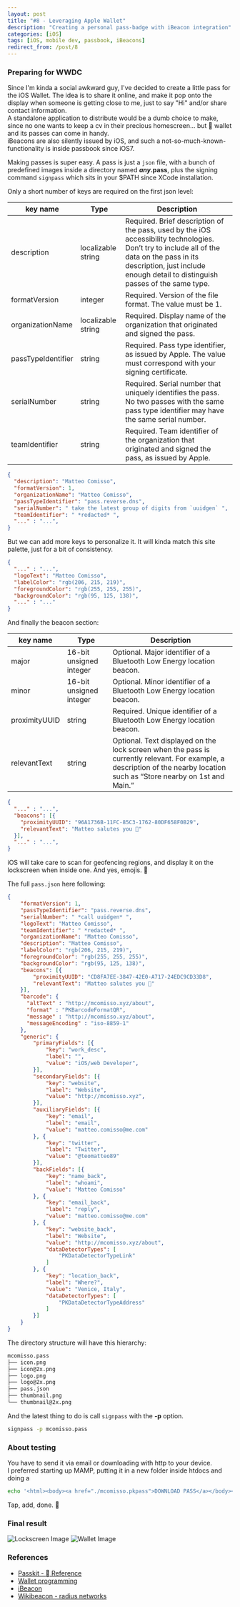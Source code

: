 ```yaml
---
layout: post
title: "#8 - Leveraging Apple Wallet"
description: "Creating a personal pass-badge with iBeacon integration"
categories: [iOS]
tags: [iOS, mobile dev, passbook, iBeacons]
redirect_from: /post/8
---
```


### Preparing for WWDC

Since I'm kinda a social awkward guy, I've decided to create a little pass for the iOS Wallet. The idea is to share it online, and make it pop onto the display when someone is getting close to me, just to say "Hi" and/or share contact information.  
A standalone application to distribute would be a dumb choice to make, since no one wants to keep a cv in their precious homescreen... but  wallet and its passes can come in handy.  
iBeacons are also silently issued by iOS, and such a not-so-much-known-functionality is inside passbook since iOS7.


Making passes is super easy. A pass is just a `json` file, with a bunch of predefined images inside a directory named **_any_.pass**, plus the signing command `signpass` which sits in your $PATH since XCode installation.

Only a short number of keys are required on the first json level:

| key name | Type | Description |
|----------|------|-------------|
| description | localizable string | Required. Brief description of the pass, used by the iOS accessibility technologies. Don’t try to include all of the data on the pass in its description, just include enough detail to distinguish passes of the same type.
| formatVersion | integer | Required. Version of the file format. The value must be 1.
| organizationName | localizable string | Required. Display name of the organization that originated and signed the pass.
| passTypeIdentifier | string |  Required. Pass type identifier, as issued by Apple. The value must correspond with your signing certificate.
| serialNumber |string |  Required. Serial number that uniquely identifies the pass. No two passes with the same pass type identifier may have the same serial number.
| teamIdentifier | string | Required. Team identifier of the organization that originated and signed the pass, as issued by Apple.

```json
{
  "description": "Matteo Comisso",
  "formatVersion": 1,
  "organizationName": "Matteo Comisso",
  "passTypeIdentifier": "pass.reverse.dns",
  "serialNumber": " take the latest group of digits from `uuidgen` ",
  "teamIdentifier": " *redacted* ",
  "..." : "...",
}
```

But we can add more keys to personalize it. It will kinda match this site palette, just for a bit of consistency.

```json
{
  "..." : "...",
  "logoText": "Matteo Comisso",
  "labelColor": "rgb(206, 215, 219)",
  "foregroundColor": "rgb(255, 255, 255)",
  "backgroundColor": "rgb(95, 125, 138)",
  "..." : "..."
}
```

And finally the beacon section:

| key name | Type | Description |
|----------|------|-------------|
| major | 16-bit unsigned integer | Optional. Major identifier of a Bluetooth Low Energy location beacon.
| minor | 16-bit unsigned integer | Optional. Minor identifier of a Bluetooth Low Energy location beacon.
| proximityUUID | string | Required. Unique identifier of a Bluetooth Low Energy location beacon.
| relevantText | string | Optional. Text displayed on the lock screen when the pass is currently relevant. For example, a description of the nearby location such as “Store nearby on 1st and Main.”


```json
{
  "..." : "...",
  "beacons": [{
    "proximityUUID": "96A1736B-11FC-85C3-1762-80DF658F0B29",
    "relevantText": "Matteo salutes you 👋"
  }],
  "..." : "...",
}
```

iOS will take care to scan for geofencing regions, and display it on the lockscreen when inside one.
And yes, emojis. :tada:


The full `pass.json` here following:

```json
{
    "formatVersion": 1,
    "passTypeIdentifier": "pass.reverse.dns",
    "serialNumber": " *call uuidgen* ",
    "logoText": "Matteo Comisso",
    "teamIdentifier": " *redacted* ",
    "organizationName": "Matteo Comisso",
    "description": "Matteo Comisso",
    "labelColor": "rgb(206, 215, 219)",
    "foregroundColor": "rgb(255, 255, 255)",
    "backgroundColor": "rgb(95, 125, 138)",
    "beacons": [{
        "proximityUUID": "CD8FA7EE-3847-42E0-A717-24EDC9CD33D8",
        "relevantText": "Matteo salutes you 👋"
    }],
    "barcode": {
      "altText" : "http://mcomisso.xyz/about",
      "format" : "PKBarcodeFormatQR",
      "message" : "http://mcomisso.xyz/about",
      "messageEncoding" : "iso-8859-1"
    },
    "generic": {
        "primaryFields": [{
            "key": "work_desc",
            "label": "",
            "value": "iOS/web Developer",
        }],
        "secondaryFields": [{
            "key": "website",
            "label": "Website",
            "value": "http://mcomisso.xyz",
        }],
        "auxiliaryFields": [{
            "key": "email",
            "label": "email",
            "value": "matteo.comisso@me.com"
        }, {
            "key": "twitter",
            "label": "Twitter",
            "value": "@teomatteo89"
        }],
        "backFields": [{
            "key": "name_back",
            "label": "whoami",
            "value": "Matteo Comisso"
        }, {
            "key": "email_back",
            "label": "reply",
            "value": "matteo.comisso@me.com"
        }, {
            "key": "website_back",
            "label": "Website",
            "value": "http://mcomisso.xyz/about",
            "dataDetectorTypes": [
                "PKDataDetectorTypeLink"
            ]
        }, {
            "key": "location_back",
            "label": "Where?",
            "value": "Venice, Italy",
            "dataDetectorTypes": [
                "PKDataDetectorTypeAddress"
            ]
        }]
    }
}
```

The directory structure will have this hierarchy:

```bash
mcomisso.pass
├── icon.png
├── icon@2x.png
├── logo.png
├── logo@2x.png
├── pass.json
├── thumbnail.png
└── thumbnail@2x.png
```

And the latest thing to do is call `signpass` with the **-p** option.

```bash
signpass -p mcomisso.pass
```

### About testing

You have to send it via email or downloading with http to your device.  
I preferred starting up MAMP, putting it in a new folder inside htdocs and doing a

```bash
echo '<html><body><a href="./mcomisso.pkpass">DOWNLOAD PASS</a></body></html>' > index.html
```

Tap, add, done. :rocket:

### Final result
![Lockscreen Image](http://res.cloudinary.com/dmsmziyvz/image/upload/c_scale,w_365/v1462646561/IMG_3049_o2ku04.png) ![Wallet Image](http://res.cloudinary.com/dmsmziyvz/image/upload/c_scale,w_365/v1462646559/IMG_3047_gz5ras.png)


### References
* [Passkit -  Reference](https://developer.apple.com/library/ios/documentation/UserExperience/Reference/PassKit_Bundle/Chapters/Introduction.html#//apple_ref/doc/uid/TP40012026-CH0-SW1)
* [Wallet programming](https://developer.apple.com/library/ios/documentation/UserExperience/Conceptual/PassKit_PG/index.html#//apple_ref/doc/uid/TP40012195)
* [iBeacon](https://en.wikipedia.org/wiki/IBeacon)
* [Wikibeacon - radius networks](http://wikibeacon.org/map)
